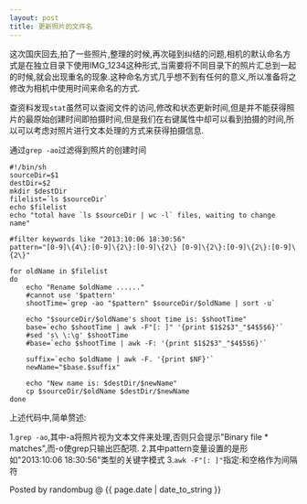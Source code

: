 ```yaml
---
layout: post 
title: 更新照片的文件名
---
```


这次国庆回去,拍了一些照片,整理的时候,再次碰到纠结的问题,相机的默认命名方式是在独立目录下使用IMG\_1234这种形式,当需要将不同目录下的照片汇总到一起的时候,就会出现重名的现象.这种命名方式几乎想不到有任何的意义,所以准备将之修改为相机中使用时间来命名的方式.


查资料发现`stat`虽然可以查阅文件的访问,修改和状态更新时间,但是并不能获得照片的最原始创建时间即拍摄时间,但是我们在右键属性中却可以看到拍摄的时间,所以可以考虑对照片进行文本处理的方式来获得拍摄信息.


通过`grep -ao`过滤得到照片的创建时间

	#!/bin/sh 
	sourceDir=$1
	destDir=$2
	mkdir $destDir
	filelist=`ls $sourceDir`
	echo $filelist
	echo "total have `ls $sourceDir | wc -l` files, waiting to change name"
	
	#filter keywords like "2013:10:06 18:30:56"
	pattern="[0-9]\{4\}:[0-9]\{2\}:[0-9]\{2\} [0-9]\{2\}:[0-9]\{2\}:[0-9]\{2\}"
	
	for oldName in $filelist
	do
	    echo "Rename $oldName ......"  
	    #cannot use '$pattern'
	    shootTime=`grep -ao "$pattern" $sourceDir/$oldName | sort -u`

	    echo "$sourceDir/$oldName's shoot time is: $shootTime"
	    base=`echo $shootTime | awk -F"[: ]" '{print $1$2$3"_"$4$5$6}'`
	    #sed 's\ \:\g' $shootTime
	    #base=`echo $shootTime | awk -F: '{print $1$2$3"_"$4$5$6}'`

	    suffix=`echo $oldName | awk -F. '{print $NF}'`
	    newName="$base.$suffix"

	    echo "New name is: $destDir/$newName"
	    cp $sourceDir/$oldName $destDir/$newName
	done

上述代码中,简单赘述:

1.`grep -ao`,其中-a将照片视为文本文件来处理,否则只会提示"Binary file * matches",而-o使grep只输出匹配项.
2.其中pattern变量设置的是形如"2013:10:06 18:30:56"类型的关键字模式
3.`awk -F"[: ]"`指定:和空格作为间隔符


Posted by randombug @ {{ page.date | date_to_string }}
